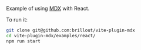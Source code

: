 Example of using [MDX](https://mdxjs.com/) with React.

To run it:

```bash
git clone git@github.com:brillout/vite-plugin-mdx
cd vite-plugin-mdx/examples/react/
npm run start
```
